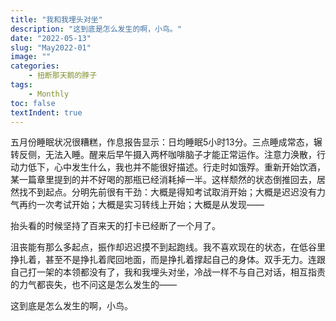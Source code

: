 ```yaml
---
title: "我和我埋头对坐"
description: "这到底是怎么发生的啊，小鸟。"
date: "2022-05-13"
slug: "May2022-01"
image: ""
categories:
    - 扭断那天鹅的脖子
tags:
    - Monthly
toc: false
textIndent: true
---
```


五月份睡眠状况很糟糕，作息报告显示：日均睡眠5小时13分。三点睡成常态，辗转反侧，无法入睡。醒来后早午摄入两杯咖啡脑子才能正常运作。注意力涣散，行动力低下，心中发生什么，我也并不能很好描述。行走时如饿殍。重新开始饮酒，某一篇章里提到的并不好喝的那瓶已经消耗掉一半。这样颓然的状态倒推回去，居然找不到起点。分明先前很有干劲：大概是得知考试取消开始；大概是迟迟没有力气再约一次考试开始；大概是实习转线上开始；大概是从发现——

抬头看的时候坚持了百来天的打卡已经断了一个月了。

沮丧能有那么多起点，振作却迟迟摸不到起跑线。我不喜欢现在的状态，在低谷里挣扎着，甚至不是挣扎着爬回地面，而是挣扎着撑起自己的身体。双手无力。连跟自己打一架的本领都没有了，我和我埋头对坐，冷战一样不与自己对话，相互指责的力气都丧失，也不问这是怎么发生的——

这到底是怎么发生的啊，小鸟。
